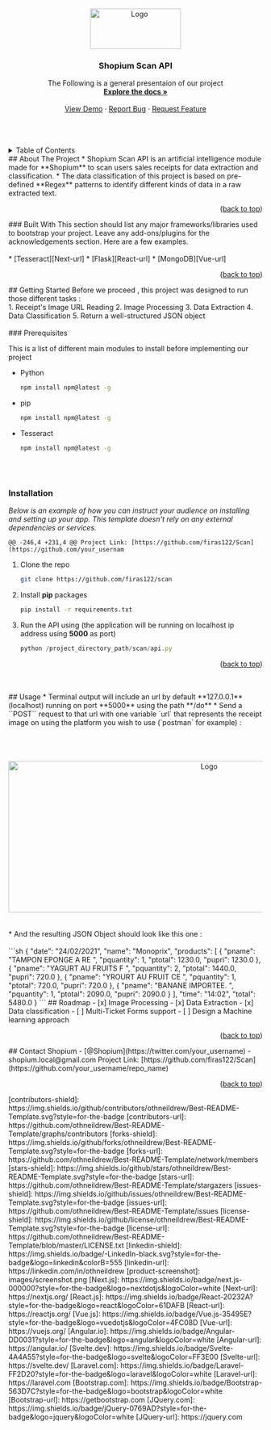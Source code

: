 <a name="readme-top"></a>
<!-- PROJECT LOGO -->
<br />
<div align="center">
  <a href="https://github.com/othneildrew/Best-README-Template">
    <img src="https://i.ibb.co/njkqjW7/17984.png" alt="Logo" width="180" height="80">
  </a>
  <h3 align="center">Shopium Scan API</h3>
  <p align="center">
    The Following is a general presentaion of our project 
    <br />
    <a href="https://github.com/othneildrew/Best-README-Template"><strong>Explore the docs »</strong></a>
    <br />
    <br />
    <a href="https://github.com/othneildrew/Best-README-Template">View Demo</a>
    ·
    <a href="https://github.com/othneildrew/Best-README-Template/issues">Report Bug</a>
    ·
    <a href="https://github.com/othneildrew/Best-README-Template/issues">Request Feature</a>
  </p>
</div>
<div>
<br />
<br />
<br />
</div>
<!-- TABLE OF CONTENTS -->
<details>
  <summary>Table of Contents</summary>
  <ol>
    <li>
      <a href="#about-the-project">About The Project</a>
      <ul>
        <li><a href="#built-with">Built With</a></li>
      </ul>
    </li>
    <li>
      <a href="#getting-started">Getting Started</a>
      <ul>
        <li><a href="#prerequisites">Prerequisites</a></li>
        <li><a href="#installation">Installation</a></li>
      </ul>
    </li>
    <li><a href="#usage">Usage</a></li>
    <li><a href="#roadmap">Roadmap</a></li>
    <li><a href="#contact">Contact</a></li>
  </ol>
</details>
<a name="about-the-project"></a>
<!-- ABOUT THE PROJECT -->
## About The Project
* Shopium Scan API is an artificial intelligence module made for **Shopium** to scan users sales receipts for data extraction and classification.
* The data classification of this project is based on pre-defined **Regex** patterns to identify different kinds of data in a raw extracted text.
<p align="right">(<a href="#readme-top">back to top</a>)</p>
<a name="built-with"></a>
### Built With
This section should list any major frameworks/libraries used to bootstrap your project. Leave any add-ons/plugins for the acknowledgements section. Here are a few examples.
<br />
<br />
* [Tesseract][Next-url]
* [Flask][React-url]
* [MongoDB][Vue-url]
<p align="right">(<a href="#readme-top">back to top</a>)</p>
<a name="getting-started"></a>
<!-- GETTING STARTED -->
## Getting Started
Before we proceed , this project was designed to run those different tasks :
<br />
1. Receipt's Image URL Reading
2. Image Processing
3. Data Extraction
4. Data Classification
5. Return a well-structured JSON object
<br /><br />
### Prerequisites

This is a list of different main modules to install before implementing our project
* Python
  ```sh
  npm install npm@latest -g
  ```
* pip
  ```sh
  npm install npm@latest -g
  ```
* Tesseract
  ```sh
  npm install npm@latest -g
  ```
<br /><br />
### Installation

_Below is an example of how you can instruct your audience on installing and setting up your app. This template doesn't rely on any external dependencies or services._

    
          
            
    

          
          
            
    

          
    
    @@ -246,4 +231,4 @@ Project Link: [https://github.com/firas122/Scan](https://github.com/your_usernam
  
1. Clone the repo
   ```sh
   git clone https://github.com/firas122/scan
   ```
2. Install **pip** packages
   ```sh
   pip install -r requirements.txt
   ```
3. Run the API using (the application will be running on localhost ip address using **5000** as port)
   ```js
   python /project_directory_path/scan/api.py
   ```
   
<p align="right">(<a href="#readme-top">back to top</a>)</p>
<!-- USAGE EXAMPLES -->
<br /><br />
## Usage
* Terminal output will include an url by default **127.0.0.1** (localhost) running on port **5000** using the path **/do**
* Send a ``POST`` request to that url with one variable `url` that represents the receipt image on using the platform you wish to use (`postman` for example) :
<div align="center">
 <br /><br /><br /><br />
<img src="https://i.ibb.co/MkW49Py/Capture1.png" alt="Logo" width="780" height="300">
</div>
<br /><br />
* And the resulting JSON Object should look like this one :
<br /><br />
```sh
  {
    "date": "24/02/2021",
    "name": "Monoprix",
    "products": [
        {
            "pname": "TAMPON EPONGE A RE ",
            "pquantity": 1,
            "ptotal": 1230.0,
            "pupri": 1230.0
        },
        {
            "pname": "YAGURT AU FRUITS F ",
            "pquantity": 2,
            "ptotal": 1440.0,
            "pupri": 720.0
        },
        {
            "pname": "YROURT AU FRUIT CE ",
            "pquantity": 1,
            "ptotal": 720.0,
            "pupri": 720.0
        },
        {
            "pname": "BANANE IMPORTEE. ",
            "pquantity": 1,
            "ptotal": 2090.0,
            "pupri": 2090.0
        }
    ],
    "time": "14:02",
    "total": 5480.0
}
  ```
## Roadmap
- [x] Image Processing
- [x] Data Extraction
- [x] Data classification
- [ ] Multi-Ticket Forms support
- [ ] Design a Machine learning approach
<p align="right">(<a href="#readme-top">back to top</a>)</p>
<!-- CONTACT -->
## Contact
Shopium - [@Shopium](https://twitter.com/your_username) - shopium.local@gmail.com
Project Link: [https://github.com/firas122/Scan](https://github.com/your_username/repo_name)
<p align="right">(<a href="#readme-top">back to top</a>)</p>
<!-- MARKDOWN LINKS & IMAGES -->
<!-- https://www.markdownguide.org/basic-syntax/#reference-style-links -->
[contributors-shield]: https://img.shields.io/github/contributors/othneildrew/Best-README-Template.svg?style=for-the-badge
[contributors-url]: https://github.com/othneildrew/Best-README-Template/graphs/contributors
[forks-shield]: https://img.shields.io/github/forks/othneildrew/Best-README-Template.svg?style=for-the-badge
[forks-url]: https://github.com/othneildrew/Best-README-Template/network/members
[stars-shield]: https://img.shields.io/github/stars/othneildrew/Best-README-Template.svg?style=for-the-badge
[stars-url]: https://github.com/othneildrew/Best-README-Template/stargazers
[issues-shield]: https://img.shields.io/github/issues/othneildrew/Best-README-Template.svg?style=for-the-badge
[issues-url]: https://github.com/othneildrew/Best-README-Template/issues
[license-shield]: https://img.shields.io/github/license/othneildrew/Best-README-Template.svg?style=for-the-badge
[license-url]: https://github.com/othneildrew/Best-README-Template/blob/master/LICENSE.txt
[linkedin-shield]: https://img.shields.io/badge/-LinkedIn-black.svg?style=for-the-badge&logo=linkedin&colorB=555
[linkedin-url]: https://linkedin.com/in/othneildrew
[product-screenshot]: images/screenshot.png
[Next.js]: https://img.shields.io/badge/next.js-000000?style=for-the-badge&logo=nextdotjs&logoColor=white
[Next-url]: https://nextjs.org/
[React.js]: https://img.shields.io/badge/React-20232A?style=for-the-badge&logo=react&logoColor=61DAFB
[React-url]: https://reactjs.org/
[Vue.js]: https://img.shields.io/badge/Vue.js-35495E?style=for-the-badge&logo=vuedotjs&logoColor=4FC08D
[Vue-url]: https://vuejs.org/
[Angular.io]: https://img.shields.io/badge/Angular-DD0031?style=for-the-badge&logo=angular&logoColor=white
[Angular-url]: https://angular.io/
[Svelte.dev]: https://img.shields.io/badge/Svelte-4A4A55?style=for-the-badge&logo=svelte&logoColor=FF3E00
[Svelte-url]: https://svelte.dev/
[Laravel.com]: https://img.shields.io/badge/Laravel-FF2D20?style=for-the-badge&logo=laravel&logoColor=white
[Laravel-url]: https://laravel.com
[Bootstrap.com]: https://img.shields.io/badge/Bootstrap-563D7C?style=for-the-badge&logo=bootstrap&logoColor=white
[Bootstrap-url]: https://getbootstrap.com
[JQuery.com]: https://img.shields.io/badge/jQuery-0769AD?style=for-the-badge&logo=jquery&logoColor=white
[JQuery-url]: https://jquery.com 
